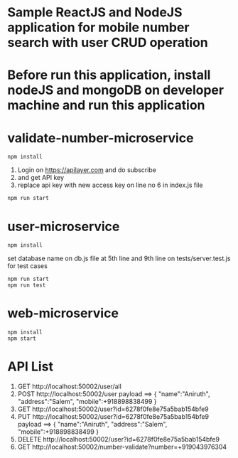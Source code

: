 # Sample ReactJS and NodeJS application for mobile number search with user CRUD operation

# Before run this application, install nodeJS and mongoDB on developer machine and run this application

# validate-number-microservice
 ```
 npm install
 ```
 1. Login on https://apilayer.com and do subscribe
 2. and get API key
 3. replace api key with new access key on line no 6 in index.js file

 ```
 npm run start
 ```

# user-microservice
 ```
 npm install
 ```
 set database name on db.js file at 5th line and 9th line on tests/server.test.js for test cases

 ```
 npm run start
 npm run test
 ```

 # web-microservice
 ```
 npm install
 npm start
 ```


# API List
 1. GET http://localhost:50002/user/all
 2. POST http://localhost:50002/user
  payload ==>
    {
      "name":"Aniruth",
      "address":"Salem",
      "mobile":+918898838499
    }
 3. GET http://localhost:50002/user?id=6278f0fe8e75a5bab154bfe9
 4. PUT http://localhost:50002/user?id=6278f0fe8e75a5bab154bfe9
  payload ==>
    {
      "name":"Aniruth",
      "address":"Salem",
      "mobile":+918898838499
    }
 5. DELETE http://localhost:50002/user?id=6278f0fe8e75a5bab154bfe9
 6. GET http://localhost:50002/number-validate?number=+919043976304

